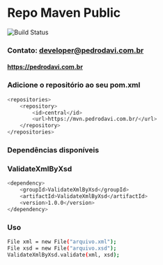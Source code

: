 # Repo Maven Public
![Build Status](https://travis-ci.org/joemccann/dillinger.svg?branch=master)

### Contato: developer@pedrodavi.com.br
#### https://pedrodavi.com.br

### Adicione o repositório ao seu pom.xml

```sh
<repositories>
    <repository>
        <id>central</id>
        <url>https://mvn.pedrodavi.com.br/</url>
    </repository>
</repositories>
```

### Dependências disponíveis

### ValidateXmlByXsd
```sh
<dependency>
    <groupId>ValidateXmlByXsd</groupId>
    <artifactId>ValidateXmlByXsd</artifactId>
    <version>1.0.0</version>
</dependency>
```
### Uso
```sh
File xml = new File("arquivo.xml");
File xsd = new File("arquivo.xsd");
ValidateXmlByXsd.validate(xml, xsd);
```
